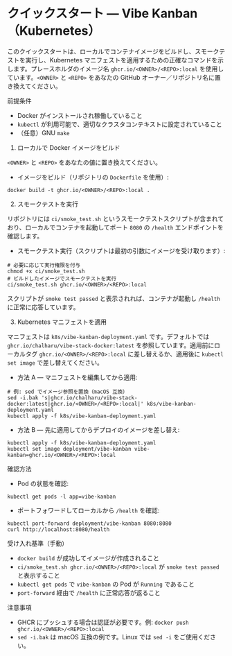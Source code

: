 # クイックスタート — Vibe Kanban（Kubernetes）

このクイックスタートは、ローカルでコンテナイメージをビルドし、スモークテストを実行し、Kubernetes マニフェストを適用するための正確なコマンドを示します。プレースホルダのイメージ名 `ghcr.io/<OWNER>/<REPO>:local` を使用しています。`<OWNER>` と `<REPO>` をあなたの GitHub オーナー／リポジトリ名に置き換えてください。

前提条件

- Docker がインストールされ稼働していること
- `kubectl` が利用可能で、適切なクラスタコンテキストに設定されていること
- （任意）GNU `make`

1) ローカルで Docker イメージをビルド

`<OWNER>` と `<REPO>` をあなたの値に置き換えてください。

- イメージをビルド（リポジトリの `Dockerfile` を使用）:

```
docker build -t ghcr.io/<OWNER>/<REPO>:local .
```

2) スモークテストを実行

リポジトリには `ci/smoke_test.sh` というスモークテストスクリプトが含まれており、ローカルでコンテナを起動してポート `8080` の `/health` エンドポイントを確認します。

- スモークテスト実行（スクリプトは最初の引数にイメージを受け取ります）:

```
# 必要に応じて実行権限を付与
chmod +x ci/smoke_test.sh
# ビルドしたイメージでスモークテストを実行
ci/smoke_test.sh ghcr.io/<OWNER>/<REPO>:local
```

スクリプトが `smoke test passed` と表示されれば、コンテナが起動し `/health` に正常に応答しています。

3) Kubernetes マニフェストを適用

マニフェストは `k8s/vibe-kanban-deployment.yaml` です。デフォルトでは `ghcr.io/chalharu/vibe-stack-docker:latest` を参照しています。適用前にローカルタグ `ghcr.io/<OWNER>/<REPO>:local` に差し替えるか、適用後に `kubectl set image` で差し替えてください。

- 方法 A — マニフェストを編集してから適用:

```
# 例: sed でイメージ参照を置換（macOS 互換）
sed -i.bak 's|ghcr.io/chalharu/vibe-stack-docker:latest|ghcr.io/<OWNER>/<REPO>:local|' k8s/vibe-kanban-deployment.yaml
kubectl apply -f k8s/vibe-kanban-deployment.yaml
```

- 方法 B — 先に適用してからデプロイのイメージを差し替え:

```
kubectl apply -f k8s/vibe-kanban-deployment.yaml
kubectl set image deployment/vibe-kanban vibe-kanban=ghcr.io/<OWNER>/<REPO>:local
```

確認方法

- Pod の状態を確認:

```
kubectl get pods -l app=vibe-kanban
```

- ポートフォワードしてローカルから `/health` を確認:

```
kubectl port-forward deployment/vibe-kanban 8080:8080
curl http://localhost:8080/health
```

受け入れ基準（手動）

- `docker build` が成功してイメージが作成されること
- `ci/smoke_test.sh ghcr.io/<OWNER>/<REPO>:local` が `smoke test passed` と表示すること
- `kubectl get pods` で `vibe-kanban` の Pod が `Running` であること
- `port-forward` 経由で `/health` に正常応答が返ること

注意事項

- GHCR にプッシュする場合は認証が必要です。例: `docker push ghcr.io/<OWNER>/<REPO>:local`
- `sed -i.bak` は macOS 互換の例です。Linux では `sed -i` をご使用ください。
